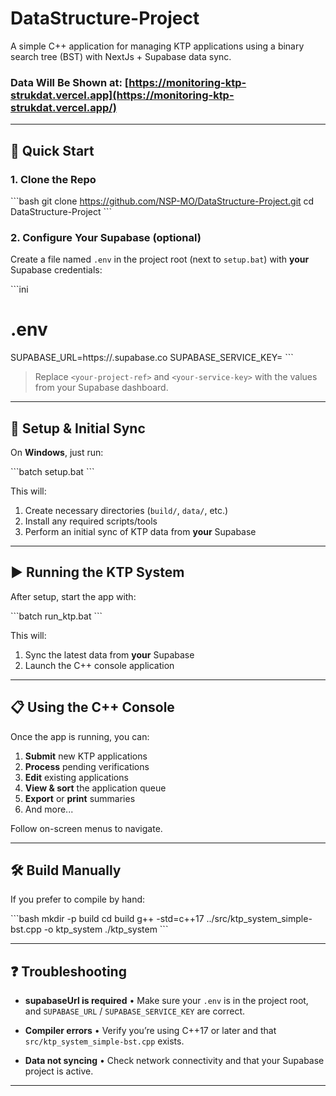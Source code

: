 # DataStructure-Project

A simple C++ application for managing KTP applications using a binary search tree (BST) with NextJs + Supabase data sync.

### Data Will Be Shown at: **[https://monitoring-ktp-strukdat.vercel.app](https://monitoring-ktp-strukdat.vercel.app/)**

---

## 🚀 Quick Start

### 1. Clone the Repo

\`\`\`bash
git clone https://github.com/NSP-MO/DataStructure-Project.git
cd DataStructure-Project
\`\`\`

### 2. Configure Your Supabase (optional)

Create a file named `.env` in the project root (next to `setup.bat`) with **your** Supabase credentials:

\`\`\`ini
# .env
SUPABASE_URL=https://<your-project-ref>.supabase.co
SUPABASE_SERVICE_KEY=<your-service-key>
\`\`\`

> Replace `<your-project-ref>` and `<your-service-key>` with the values from your Supabase dashboard.

---

## 🔧 Setup & Initial Sync

On **Windows**, just run:

\`\`\`batch
setup.bat
\`\`\`

This will:

1. Create necessary directories (`build/`, `data/`, etc.)
2. Install any required scripts/tools
3. Perform an initial sync of KTP data from **your** Supabase

---

## ▶️ Running the KTP System

After setup, start the app with:

\`\`\`batch
run_ktp.bat
\`\`\`

This will:

1. Sync the latest data from **your** Supabase
2. Launch the C++ console application

---

## 📋 Using the C++ Console

Once the app is running, you can:

1. **Submit** new KTP applications
2. **Process** pending verifications
3. **Edit** existing applications
4. **View & sort** the application queue
5. **Export** or **print** summaries
6. And more...

Follow on-screen menus to navigate.

---

## 🛠️ Build Manually

If you prefer to compile by hand:

\`\`\`bash
mkdir -p build
cd build
g++ -std=c++17 ../src/ktp_system_simple-bst.cpp -o ktp_system
./ktp_system
\`\`\`

---

## ❓ Troubleshooting

* **supabaseUrl is required**
  • Make sure your `.env` is in the project root, and `SUPABASE_URL` / `SUPABASE_SERVICE_KEY` are correct.

* **Compiler errors**
  • Verify you’re using C++17 or later and that `src/ktp_system_simple-bst.cpp` exists.

* **Data not syncing**
  • Check network connectivity and that your Supabase project is active.

---
